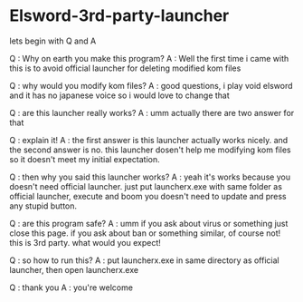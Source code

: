 # Elsword-3rd-party-launcher

lets begin with Q and A

Q : Why on earth you make this program?
A : Well the first time i came with this is to avoid official launcher for deleting modified kom files

Q : why would you modify kom files?
A : good questions, i play void elsword and it has no japanese voice so i would love to change that

Q : are this launcher really works?
A : umm actually there are two answer for that

Q : explain it!
A : the first answer is this launcher actually works nicely. and the second answer is no. this launcher dosen't help me modifying kom files so it doesn't meet my initial expectation.

Q : then why you said this launcher works?
A : yeah it's works because you doesn't need official launcher. just put launcherx.exe with same folder as official launcher, execute and boom you doesn't need to update and press any stupid button.

Q : are this program safe?
A : umm if you ask about virus or something just close this page. if you ask about ban or something similar, of course not! this is 3rd party. what would you expect!

Q : so how to run this?
A : put launcherx.exe in same directory as official launcher, then open launcherx.exe

Q : thank you
A : you're welcome
